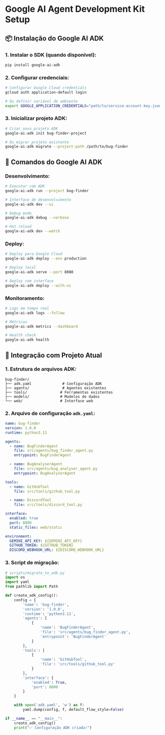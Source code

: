 # Google AI Agent Development Kit Setup

## 📦 Instalação do Google AI ADK

### 1. Instalar o SDK (quando disponível):

```bash
pip install google-ai-adk
```

### 2. Configurar credenciais:

```bash
# Configurar Google Cloud credentials
gcloud auth application-default login

# Ou definir variável de ambiente
export GOOGLE_APPLICATION_CREDENTIALS="path/to/service-account-key.json"
```

### 3. Inicializar projeto ADK:

```bash
# Criar novo projeto ADK
google-ai-adk init bug-finder-project

# Ou migrar projeto existente
google-ai-adk migrate --project-path /path/to/bug-finder
```

## 🚀 Comandos do Google AI ADK

### Desenvolvimento:

```bash
# Executar com ADK
google-ai-adk run --project bug-finder

# Interface de desenvolvimento
google-ai-adk dev --ui

# Debug mode
google-ai-adk debug --verbose

# Hot reload
google-ai-adk dev --watch
```

### Deploy:

```bash
# Deploy para Google Cloud
google-ai-adk deploy --env production

# Deploy local
google-ai-adk serve --port 8080

# Deploy com interface
google-ai-adk deploy --with-ui
```

### Monitoramento:

```bash
# Logs em tempo real
google-ai-adk logs --follow

# Métricas
google-ai-adk metrics --dashboard

# Health check
google-ai-adk health
```

## 🔧 Integração com Projeto Atual

### 1. Estrutura de arquivos ADK:

```
bug-finder/
├── adk.yaml              # Configuração ADK
├── agents/               # Agentes existentes
├── tools/               # Ferramentas existentes
├── models/              # Modelos de dados
└── web/                 # Interface web
```

### 2. Arquivo de configuração `adk.yaml`:

```yaml
name: bug-finder
version: 1.0.0
runtime: python3.11

agents:
  - name: BugFinderAgent
    file: src/agents/bug_finder_agent.py
    entrypoint: BugFinderAgent

  - name: BugAnalyserAgent
    file: src/agents/bug_analyser_agent.py
    entrypoint: BugAnalyserAgent

tools:
  - name: GitHubTool
    file: src/tools/github_tool.py

  - name: DiscordTool
    file: src/tools/discord_tool.py

interface:
  enabled: true
  port: 8000
  static_files: web/static

environment:
  GEMINI_API_KEY: ${GEMINI_API_KEY}
  GITHUB_TOKEN: ${GITHUB_TOKEN}
  DISCORD_WEBHOOK_URL: ${DISCORD_WEBHOOK_URL}
```

### 3. Script de migração:

```python
# scripts/migrate_to_adk.py
import os
import yaml
from pathlib import Path

def create_adk_config():
    config = {
        'name': 'bug-finder',
        'version': '1.0.0',
        'runtime': 'python3.11',
        'agents': [
            {
                'name': 'BugFinderAgent',
                'file': 'src/agents/bug_finder_agent.py',
                'entrypoint': 'BugFinderAgent'
            }
        ],
        'tools': [
            {
                'name': 'GitHubTool',
                'file': 'src/tools/github_tool.py'
            }
        ],
        'interface': {
            'enabled': True,
            'port': 8000
        }
    }

    with open('adk.yaml', 'w') as f:
        yaml.dump(config, f, default_flow_style=False)

if __name__ == "__main__":
    create_adk_config()
    print("✅ Configuração ADK criada!")
```
